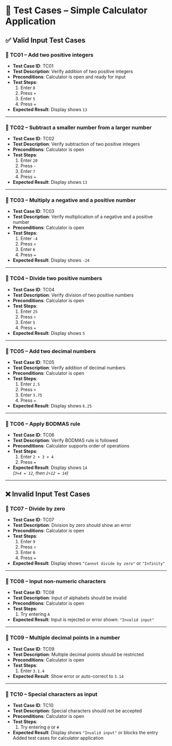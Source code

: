# 🧪 Test Cases – Simple Calculator Application
## ✅ Valid Input Test Cases
### 🔹 TC01 – Add two positive integers
- **Test Case ID**: TC01  
- **Test Description**: Verify addition of two positive integers  
- **Preconditions**: Calculator is open and ready for input  
- **Test Steps**:
  1. Enter `8`
  2. Press `+`
  3. Enter `5`
  4. Press `=`
- **Expected Result**: Display shows `13`

---

### 🔹 TC02 – Subtract a smaller number from a larger number
- **Test Case ID**: TC02  
- **Test Description**: Verify subtraction of two positive integers  
- **Preconditions**: Calculator is open  
- **Test Steps**:
  1. Enter `20`
  2. Press `-`
  3. Enter `7`
  4. Press `=`
- **Expected Result**: Display shows `13`

---

### 🔹 TC03 – Multiply a negative and a positive number
- **Test Case ID**: TC03  
- **Test Description**: Verify multiplication of a negative and a positive number  
- **Preconditions**: Calculator is open  
- **Test Steps**:
  1. Enter `-4`
  2. Press `×`
  3. Enter `6`
  4. Press `=`
- **Expected Result**: Display shows `-24`

---

### 🔹 TC04 – Divide two positive numbers
- **Test Case ID**: TC04  
- **Test Description**: Verify division of two positive numbers  
- **Preconditions**: Calculator is open  
- **Test Steps**:
  1. Enter `25`
  2. Press `÷`
  3. Enter `5`
  4. Press `=`
- **Expected Result**: Display shows `5`

---

### 🔹 TC05 – Add two decimal numbers
- **Test Case ID**: TC05  
- **Test Description**: Verify addition of decimal numbers  
- **Preconditions**: Calculator is open  
- **Test Steps**:
  1. Enter `2.5`
  2. Press `+`
  3. Enter `3.75`
  4. Press `=`
- **Expected Result**: Display shows `6.25`

---

### 🔹 TC06 – Apply BODMAS rule
- **Test Case ID**: TC06  
- **Test Description**: Verify BODMAS rule is followed  
- **Preconditions**: Calculator supports order of operations  
- **Test Steps**:
  1. Enter `2 + 3 × 4`
  2. Press `=`
- **Expected Result**: Display shows `14`  
  _(`3×4 = 12`, then `2+12 = 14`)_

---

## ❌ Invalid Input Test Cases

### 🔹 TC07 – Divide by zero
- **Test Case ID**: TC07  
- **Test Description**: Division by zero should show an error  
- **Preconditions**: Calculator is open  
- **Test Steps**:
  1. Enter `9`
  2. Press `÷`
  3. Enter `0`
  4. Press `=`
- **Expected Result**: Display shows `"Cannot divide by zero"` or `"Infinity"`

---

### 🔹 TC08 – Input non-numeric characters
- **Test Case ID**: TC08  
- **Test Description**: Input of alphabets should be invalid  
- **Preconditions**: Calculator is open  
- **Test Steps**:
  1. Try entering `A`
- **Expected Result**: Input is rejected or error shown: `"Invalid input"`

---

### 🔹 TC09 – Multiple decimal points in a number
- **Test Case ID**: TC09  
- **Test Description**: Multiple decimal points should be restricted  
- **Preconditions**: Calculator is open  
- **Test Steps**:
  1. Enter `3.1.4`
- **Expected Result**: Show error or auto-correct to `3.14`

---

### 🔹 TC10 – Special characters as input
- **Test Case ID**: TC10  
- **Test Description**: Special characters should not be accepted  
- **Preconditions**: Calculator is open  
- **Test Steps**:
  1. Try entering `@` or `#`
- **Expected Result**: Display shows `"Invalid input"` or blocks the entry
Added test cases for calculator application
